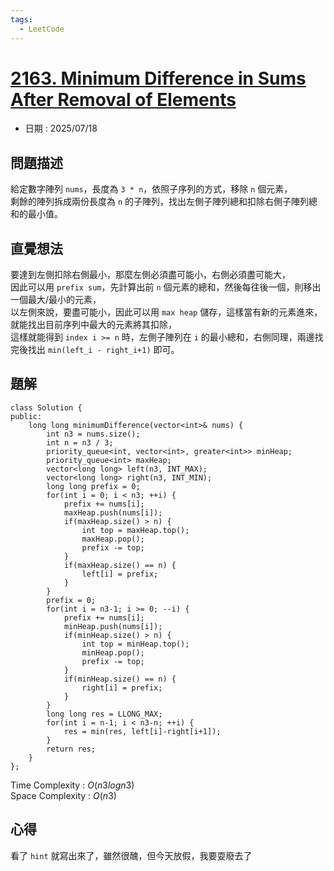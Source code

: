 ```yaml
---
tags:
  - LeetCode
---
```


# [2163. Minimum Difference in Sums After Removal of Elements](https://leetcode.com/problems/minimum-difference-in-sums-after-removal-of-elements/description/)  

+ 日期 : 2025/07/18  

## 問題描述  

給定數字陣列 `nums`，長度為 `3 * n`，依照子序列的方式，移除 `n` 個元素，  
剩餘的陣列拆成兩份長度為 `n` 的子陣列，找出左側子陣列總和扣除右側子陣列總和的最小值。  

## 直覺想法  

要達到左側扣除右側最小，那麼左側必須盡可能小，右側必須盡可能大，  
因此可以用 `prefix sum`，先計算出前 `n` 個元素的總和，然後每往後一個，則移出一個最大/最小的元素，  
以左側來說，要盡可能小，因此可以用 `max heap` 儲存，這樣當有新的元素進來，就能找出目前序列中最大的元素將其扣除，  
這樣就能得到 `index i >= n` 時，左側子陣列在 `i` 的最小總和，右側同理，兩邊找完後找出 `min(left_i - right_i+1)` 即可。  

## 題解  

```cpp=
class Solution {
public:
    long long minimumDifference(vector<int>& nums) {
        int n3 = nums.size();
        int n = n3 / 3;
        priority_queue<int, vector<int>, greater<int>> minHeap;
        priority_queue<int> maxHeap;
        vector<long long> left(n3, INT_MAX);
        vector<long long> right(n3, INT_MIN);
        long long prefix = 0;
        for(int i = 0; i < n3; ++i) {
            prefix += nums[i];
            maxHeap.push(nums[i]);
            if(maxHeap.size() > n) {
                int top = maxHeap.top();
                maxHeap.pop();
                prefix -= top;
            }
            if(maxHeap.size() == n) {
                left[i] = prefix;
            }
        }
        prefix = 0;
        for(int i = n3-1; i >= 0; --i) {
            prefix += nums[i];
            minHeap.push(nums[i]);
            if(minHeap.size() > n) {
                int top = minHeap.top();
                minHeap.pop();
                prefix -= top;
            }
            if(minHeap.size() == n) {
                right[i] = prefix;
            }
        }
        long long res = LLONG_MAX;
        for(int i = n-1; i < n3-n; ++i) {
            res = min(res, left[i]-right[i+1]);
        }
        return res;
    }
};
```

Time Complexity : $O(n3logn3)$  
Space Complexity : $O(n3)$  

## 心得  

看了 `hint` 就寫出來了，雖然很醜，但今天放假，我要耍廢去了  
